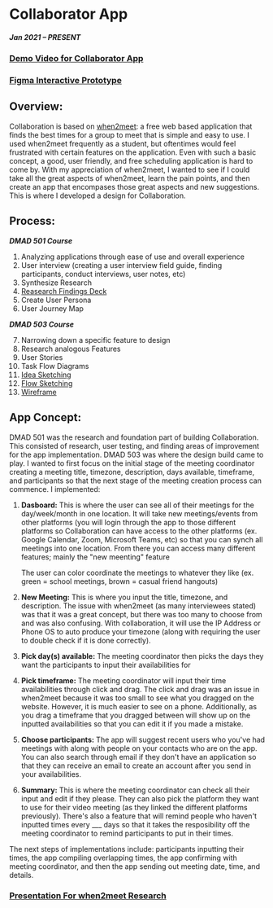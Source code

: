 # Collaborator App

##### Jan 2021 – PRESENT
### [Demo Video for Collaborator App](https://youtu.be/FIa_14KQVTU)
### [Figma Interactive Prototype](https://www.figma.com/proto/zAn1xSvHpltGi3njVOxu93/Wireframe---Tiffany-Streitenberger?page-id=0%3A1&node-id=17%3A202&viewport=241%2C48%2C0.17&scaling=scale-down&starting-point-node-id=17%3A202)

## Overview:
Collaboration is based on [when2meet](https://www.when2meet.com/): a free web based application that finds the best times for a group to meet that is simple and easy to use. I used when2meet frequently as a student, but oftentimes would feel frustrated with certain features on the application. Even with such a basic concept, a good, user friendly, and free scheduling application is hard to come by. With my appreciation of when2meet, I wanted to see if I could take all the great aspects of when2meet, learn the pain points, and then create an app that encompases those great aspects and new suggestions. This is where I developed a design for Collaboration.

## Process:
***DMAD 501 Course***

1. Analyzing applications through ease of use and overall experience
2. User interview (creating a user interview field guide, finding participants, conduct interviews, user notes, etc)
3. Synthesize Research
4. [Reasearch Findings Deck](https://github.com/tiffanyai/UX-Design-and-Research-Portfolio/blob/main/Collaborator/Research%20Findings%20Deck%20.pdf)
5. Create User Persona
6. User Journey Map


***DMAD 503 Course***

7. Narrowing down a specific feature to design
8. Research analogous Features 
9. User Stories
10. Task Flow Diagrams
11. [Idea Sketching](https://github.com/tiffanyai/UX-Design-and-Research-Portfolio/blob/main/Collaborator/Ideation%20for%20Collaborator%20Process/Idea%20Sketching.pdf)
12. [Flow Sketching](https://github.com/tiffanyai/UX-Design-and-Research-Portfolio/blob/main/Collaborator/Ideation%20for%20Collaborator%20Process/Flow%20Sketching%20.pdf)
13. [Wireframe](https://github.com/tiffanyai/UX-Design-and-Research-Portfolio/blob/main/Collaborator/Collaborator%20Prototype.pdf)

## App Concept:
DMAD 501 was the research and foundation part of building Collaboration. This consisted of research, user testing, and finding areas of improvement for the app implementation. DMAD 503 was where the design build came to play. I wanted to first focus on the initial stage of the meeting coordinator creating a meeting title, timezone, description, days available, timeframe, and participants so that the next stage of the meeting creation process can commence. I implemented:

1. **Dasboard:** This is where the user can see all of their meetings for the day/week/month in one location. It will take new meetings/events from other platforms (you will login through the app to those different platforms so Collaboration can have access to the other platforms (ex. Google Calendar, Zoom, Microsoft Teams, etc) so that you can synch all meetings into one location. From there you can access many different features; mainly the "new meenting" feature

      The user can color coordinate the meetings to whatever they like (ex. green = school meetings, brown = casual friend hangouts)

2. **New Meeting:** This is where you input the title, timezone, and description. The issue with when2meet (as many interviewees stated) was that it was a great concept, but there was too many to choose from and was also confusing. With collaboration, it will use the IP Address or Phone OS to auto produce your timezone (along with requiring the user to double check if it is done correctly).
3. **Pick day(s) available:** The meeting coordinator then picks the days they want the participants to input their availabilities for
4. **Pick timeframe:** The meeting coordinator will input their time availabilities through click and drag. The click and drag was an issue in when2meet because it was too small to see what you dragged on the website. However, it is much easier to see on a phone. Additionally, as you drag a timeframe that you dragged between will show up on the inputted availabilities so that you can edit it if you made a mistake.
5. **Choose participants:** The app will suggest recent users who you've had meetings with along with people on your contacts who are on the app. You can also search through email if they don't have an application so that they can receive an email to create an account after you send in your availabilities.
6. **Summary:** This is where the meeting coordinator can check all their input and edit if they please. They can also pick the platform they want to use for their video meeting (as they linked the different platforms previously). There's also a feature that will remind people who haven't inputted times every ___ days so that it takes the resposibility off the meeting coordinator to remind participants to put in their times.

The next steps of implementations include: participants inputting their times, the app compiling overlapping times, the app confirming with meeting coordinator, and then the app sending out meeting date, time, and details. 


### [Presentation For when2meet Research](https://github.com/tiffanyai/UX-Design-and-Research-Portfolio/blob/main/Collaborator/Research%20Findings%20Deck%20.pdf)
